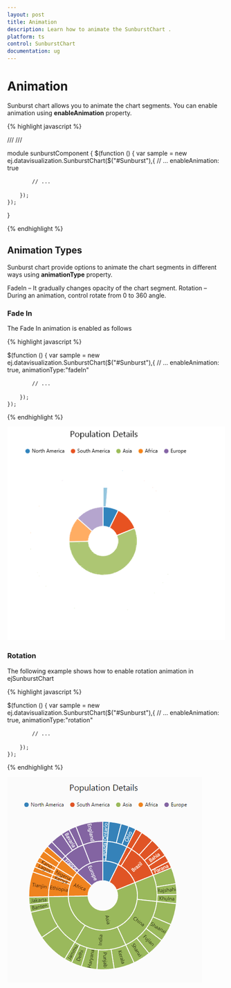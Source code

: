 ```yaml
---
layout: post
title: Animation
description: Learn how to animate the SunburstChart .
platform: ts
control: SunburstChart
documentation: ug
---
```


# Animation

Sunburst chart allows you to animate the chart segments. You can enable animation using **enableAnimation** property. 

{% highlight javascript %}


/// <reference path="tsfiles/jquery.d.ts" />
/// <reference path="tsfiles/ej.web.all.d.ts" />

module  sunburstComponent {
    $(function () {
        var sample = new ej.datavisualization.SunburstChart($("#Sunburst"),{
            // ...
           enableAnimation: true

            // ...

        });
    });
}

{% endhighlight %}

## Animation Types 
Sunburst chart provide options to animate the chart segments in different ways using **animationType** property.

FadeIn – It gradually changes opacity of the chart segment.
Rotation – During an animation, control rotate from 0 to 360 angle.

### Fade In

The Fade In animation is enabled as follows 

{% highlight javascript %}

$(function () {
        var sample = new ej.datavisualization.SunburstChart($("#Sunburst"),{
            // ...
          enableAnimation: true,
          animationType:"fadeIn"

            // ...

        });
    });

{% endhighlight %}

![](Animation_images/Animation_img2.gif)

### Rotation

The following example shows how to enable rotation animation in ejSunburstChart

{% highlight javascript %}

$(function () {
        var sample = new ej.datavisualization.SunburstChart($("#Sunburst"),{
            // ...
          enableAnimation: true,
          animationType:"rotation"

            // ...

        });
    });


{% endhighlight %}

![](Animation_images/Animation_img1.gif)


